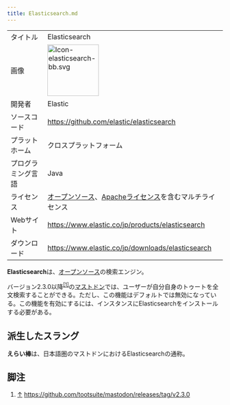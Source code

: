 ```yaml
---
title: Elasticsearch.md
---
```

<div>

|                    |                                                                                                                                                                                                                                                                                                                                                                                                                |
|--------------------|----------------------------------------------------------------------------------------------------------------------------------------------------------------------------------------------------------------------------------------------------------------------------------------------------------------------------------------------------------------------------------------------------------------|
| タイトル           | Elasticsearch                                                                                                                                                                                                                                                                                                                                                                                                  |
| 画像               | [<img src="/images/thumb/e/e5/Icon-elasticsearch-bb.svg/120px-Icon-elasticsearch-bb.svg.png" srcset="/images/thumb/e/e5/Icon-elasticsearch-bb.svg/180px-Icon-elasticsearch-bb.svg.png 1.5x, /images/thumb/e/e5/Icon-elasticsearch-bb.svg/240px-Icon-elasticsearch-bb.svg.png 2x" width="120" height="120" alt="Icon-elasticsearch-bb.svg" />](/%E3%83%95%E3%82%A1%E3%82%A4%E3%83%AB:Icon-elasticsearch-bb.svg) |
| 開発者             | Elastic                                                                                                                                                                                                                                                                                                                                                                                                        |
| ソースコード       | <a href="https://github.com/elastic/elasticsearch" rel="nofollow">https://github.com/elastic/elasticsearch</a>                                                                                                                                                                                                                                                                                                 |
| プラットホーム     | クロスプラットフォーム                                                                                                                                                                                                                                                                                                                                                                                         |
| プログラミング言語 | Java                                                                                                                                                                                                                                                                                                                                                                                                           |
| ライセンス         | [オープンソース](/%E3%82%AA%E3%83%BC%E3%83%97%E3%83%B3%E3%82%BD%E3%83%BC%E3%82%B9 "オープンソース")、[Apacheライセンス](/Apache%E3%83%A9%E3%82%A4%E3%82%BB%E3%83%B3%E3%82%B9 "Apacheライセンス (存在しないページ)")を含むマルチライセンス                                                                                                                                                                      |
| Webサイト          | <a href="https://www.elastic.co/jp/products/elasticsearch" rel="nofollow">https://www.elastic.co/jp/products/elasticsearch</a>                                                                                                                                                                                                                                                                                 |
| ダウンロード       | <a href="https://www.elastic.co/jp/downloads/elasticsearch" rel="nofollow">https://www.elastic.co/jp/downloads/elasticsearch</a>                                                                                                                                                                                                                                                                               |

  

**Elasticsearch**は、[オープンソース](/%E3%82%AA%E3%83%BC%E3%83%97%E3%83%B3%E3%82%BD%E3%83%BC%E3%82%B9 "オープンソース")の検索エンジン。

バージョン2.3.0以降<sup>[\[1\]](#cite_note-1)</sup>の[マストドン](/Mastodon "Mastodon")では、ユーザーが自分自身のトゥートを全文検索することができる。ただし、この機能はデフォルトでは無効になっている。この機能を有効にするには、インスタンスにElasticsearchをインストールする必要がある。

## 派生したスラング

**えらい棒**は、日本語圏のマストドンにおけるElasticsearchの通称。

## 脚注

<div>

1.  [↑](#cite_ref-1) <a href="https://github.com/tootsuite/mastodon/releases/tag/v2.3.0" rel="nofollow">https://github.com/tootsuite/mastodon/releases/tag/v2.3.0</a>

</div>

</div>
